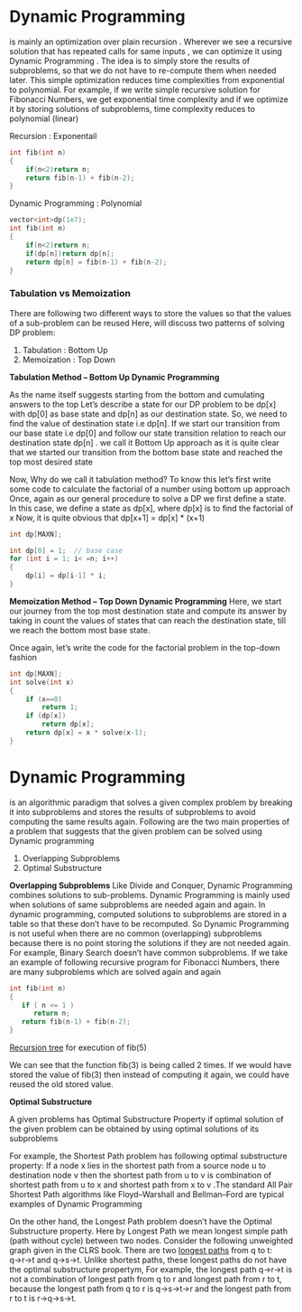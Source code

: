 # Dynamic Programming

is mainly an optimization over plain recursion . Wherever we see a recursive solution that has 
repeated calls for same inputs , we can optimize it using Dynamic Programming . The idea is to simply store
the results of subproblems, so that we do not have to re-compute them when needed later. This simple optimization 
reduces time complexities from exponential to polynomial.
For example, if we write simple recursive solution for Fibonacci Numbers, we get exponential time complexity 
and if we optimize it 
by storing solutions of subproblems, time complexity reduces to polynomial (linear)

  Recursion : Exponentail
```cpp
int fib(int n)
{
    if(n<2)return n;
    return fib(n-1) + fib(n-2);
}
```

  Dynamic Programming : Polynomial
```cpp
vector<int>dp(1e7);
int fib(int n)
{
    if(n<2)return n;
    if(dp[n])return dp[n];
    return dp[n] = fib(n-1) + fib(n-2);
}
```


### Tabulation vs Memoization

There are following two different ways to store the values so that the values of a sub-problem can be reused
Here, will discuss two patterns of solving DP problem:

1) Tabulation   : Bottom Up
2) Memoization  : Top Down


**Tabulation Method – Bottom Up Dynamic Programming**
                      
As the name itself suggests starting from the bottom and cumulating answers to the top
Let’s describe a state for our DP problem to be dp[x] with dp[0] as base state and dp[n] as our destination state. 
So, we need to find the value of destination state i.e dp[n].
If we start our transition from our base state i.e dp[0] and follow our state transition relation to reach 
our destination state dp[n] . we call it Bottom Up approach as it is quite clear that we started our transition
from the bottom base state and reached the top most desired state

Now, Why do we call it tabulation method?
To know this let’s first write some code to calculate the factorial of a number using bottom up approach
Once, again as our general procedure to solve a DP we first define a state. 
In this case, we define a state as dp[x], where dp[x] is to find the factorial of x
Now, it is quite obvious that dp[x+1] = dp[x] * (x+1)

```cpp
int dp[MAXN];

int dp[0] = 1;  // base case
for (int i = 1; i< =n; i++)
{
    dp[i] = dp[i-1] * i;
}
```

**Memoization Method – Top Down Dynamic Programming** 
Here, we start our journey from the top most destination state and compute its answer by taking in count 
the values of states that can reach the destination state, till we reach the bottom most base state.

Once again, let’s write the code for the factorial problem in the top-down fashion

```cpp
int dp[MAXN];
int solve(int x)
{
    if (x==0)
        return 1;
    if (dp[x])
        return dp[x];
    return dp[x] = x * solve(x-1);
}
```

# Dynamic Programming 

is an algorithmic paradigm that solves a given complex problem by breaking it into subproblems 
and stores the results of subproblems to avoid computing the same results again. Following are the two main 
properties of a problem that suggests that the given problem can be solved using Dynamic programming

1) Overlapping Subproblems
2) Optimal Substructure

**Overlapping Subproblems**
Like Divide and Conquer, Dynamic Programming combines solutions to sub-problems. Dynamic Programming is mainly used
when solutions  of same subproblems are needed again and again. In dynamic programming, computed solutions to 
subproblems are stored in a table so that these don’t have to be recomputed. So Dynamic Programming is not useful
when there are no common (overlapping)  subproblems because there is no point storing the solutions if they are not
needed again. For example, Binary Search doesn’t have common subproblems. If we take an example of following recursive
program for Fibonacci Numbers, there are many subproblems which are solved again and again
```cpp
int fib(int n) 
{ 
   if ( n <= 1 ) 
      return n; 
   return fib(n-1) + fib(n-2); 
}
```
[Recursion tree](https://github.com/Khaled-Mahmmoud/MyCompetitiveProgramming/blob/master/img/Dynamic%20Programming/Recursion%20tree%20fib(5).png) for execution of fib(5)

We can see that the function fib(3) is being called 2 times. If we would have stored the value of fib(3)
then instead of computing it  again, we could have reused the old stored value.

**Optimal Substructure**

A given problems has Optimal Substructure Property if optimal solution of the given problem can be obtained by 
using optimal solutions of its subproblems

For example, the Shortest Path problem has following optimal substructure property:
If a node x lies in the shortest path from a source node u to destination node v then the shortest path 
from u to v is combination of shortest path from u to x and shortest path from x to v .The standard All Pair
Shortest Path algorithms like Floyd–Warshall and Bellman–Ford are typical examples of Dynamic Programming

On the other hand, the Longest Path problem doesn’t have the Optimal Substructure property. Here by Longest Path 
we mean longest  simple path (path without cycle) between two nodes. Consider the following unweighted graph given 
in the CLRS book. There are two [longest paths](https://github.com/Khaled-Mahmmoud/MyCompetitiveProgramming/blob/master/img/Dynamic%20Programming/longest%20path%20.png) from q to t: q→r→t and q→s→t. Unlike shortest paths, these longest
paths do not have the optimal substructure propertym, For example, the longest path q→r→t is not a combination of 
longest path from q to r and longest path from r to t, because the longest path from q to r is q→s→t→r and 
the longest path from r to t is r→q→s→t.    
